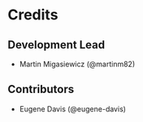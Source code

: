 # Credits

## Development Lead

* Martin Migasiewicz (@martinm82)

## Contributors

* Eugene Davis (@eugene-davis)
